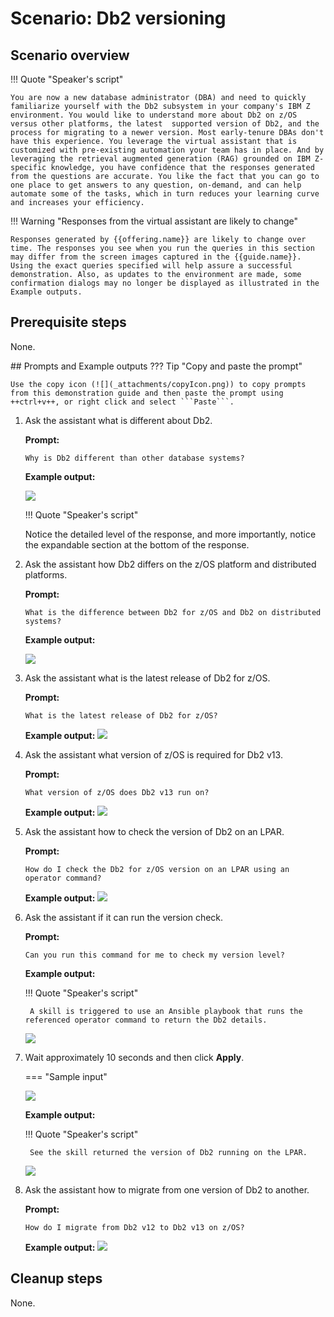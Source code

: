 # Scenario: Db2 versioning
## Scenario overview
!!! Quote "Speaker's script"

    You are now a new database administrator (DBA) and need to quickly familiarize yourself with the Db2 subsystem in your company's IBM Z environment. You would like to understand more about Db2 on z/OS versus other platforms, the latest  supported version of Db2, and the process for migrating to a newer version. Most early-tenure DBAs don't have this experience. You leverage the virtual assistant that is customized with pre-existing automation your team has in place. And by leveraging the retrieval augmented generation (RAG) grounded on IBM Z-specific knowledge, you have confidence that the responses generated from the questions are accurate. You like the fact that you can go to one place to get answers to any question, on-demand, and can help automate some of the tasks, which in turn reduces your learning curve and increases your efficiency.

!!! Warning "Responses from the virtual assistant are likely to change"

    Responses generated by {{offering.name}} are likely to change over time. The responses you see when you run the queries in this section may differ from the screen images captured in the {{guide.name}}. Using the exact queries specified will help assure a successful demonstration. Also, as updates to the environment are made, some confirmation dialogs may no longer be displayed as illustrated in the Example outputs.
## Prerequisite steps
None.
<div style="page-break-after: always;"></div>
## Prompts and Example outputs
??? Tip "Copy and paste the prompt"

    Use the copy icon (![](_attachments/copyIcon.png)) to copy prompts from this demonstration guide and then paste the prompt using ++ctrl+v++, or right click and select ```Paste```.

1. Ask the assistant what is different about Db2.   

    **Prompt:**

    ```
    Why is Db2 different than other database systems?
    ```

    **Example output:**

    ![](_attachments/db2-001a.png)

    !!! Quote "Speaker's script"

    Notice the detailed level of the response, and more importantly, notice the expandable section at the bottom of the response.

2. Ask the assistant how Db2 differs on the z/OS platform and distributed platforms.

    **Prompt:**

    ```
    What is the difference between Db2 for z/OS and Db2 on distributed systems?
    ```
    **Example output:**

    ![](_attachments/db2-002a.png)

3. Ask the assistant what is the latest release of Db2 for z/OS.
   
    **Prompt:**

    ```
    What is the latest release of Db2 for z/OS?
    ```

    **Example output:**
    ![](_attachments/db2-003a.png)

4. Ask the assistant what version of z/OS is required for Db2 v13.

    **Prompt:**

    ```
    What version of z/OS does Db2 v13 run on?
    ```

    **Example output:**
    ![](_attachments/db2-004a.png)

5. Ask the assistant how to check the version of Db2 on an LPAR.
   
    **Prompt:**

    ```
    How do I check the Db2 for z/OS version on an LPAR using an operator command?
    ```

    **Example output:**
    ![](_attachments/db2-005a.png)

6. Ask the assistant if it can run the version check.
   
    **Prompt:**

    ```
    Can you run this command for me to check my version level?
    ```

    **Example output:**
        
    !!! Quote "Speaker's script"

        A skill is triggered to use an Ansible playbook that runs the referenced operator command to return the Db2 details. 

    ![](_attachments/db2-006a.png)

7. Wait approximately 10 seconds and then click **Apply**.

    === "Sample input"

    ![](_attachments/db2-006a2.png)

    **Example output:**
    
    !!! Quote "Speaker's script"

        See the skill returned the version of Db2 running on the LPAR. 

    ![](_attachments/db2-006b.png)

8. Ask the assistant how to migrate from one version of Db2 to another.
   
    **Prompt:**

    ```
    How do I migrate from Db2 v12 to Db2 v13 on z/OS?
    ```

    **Example output:**
    ![](_attachments/db2-007a.png)
## Cleanup steps
None.
